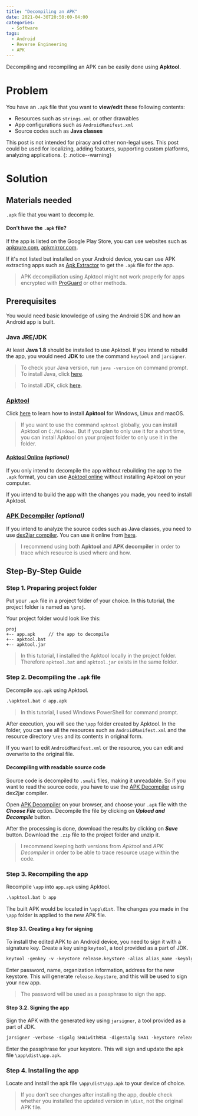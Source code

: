 ```yaml
---
title: "Decompiling an APK"
date: 2021-04-30T20:50:00-04:00
categories:
  - Software
tags:
  - Android
  - Reverse Engineering
  - APK
---
```


Decompiling and recompiling an APK can be easily done using __Apktool__.

# Problem

You have an `.apk` file that you want to __view/edit__ these following contents:

- Resources such as `strings.xml` or other drawables
- App configurations such as `AndroidManifest.xml`
- Source codes such as __Java classes__

This post is not intended for piracy and other non-legal uses. This post could be used for localizing, adding features, supporting custom platforms, analyzing applications.
{: .notice--warning}

# Solution

## Materials needed

`.apk` file that you want to decompile.

#### Don't have the `.apk` file?

If the app is listed on the Google Play Store, you can use websites such as [apkpure.com](https://m.apkpure.com), [apkmirror.com](https://www.apkmirror.com).

If it's not listed but installed on your Android device, you can use APK extracting apps such as [Apk Extractor](https://play.google.com/store/apps/details?id=com.ext.ui&hl=en) to get the `.apk` file for the app.

> APK decompiliation using Apktool might not work properly for apps encrypted with [ProGuard](https://developer.android.com/studio/build/shrink-code#enable) or other methods.

## Prerequisites

You would need basic knowledge of using the Android SDK and how an Android app is built.

### Java JRE/JDK

At least __Java 1.8__ should be installed to use Apktool. If you intend to rebuild the app, you would need __JDK__ to use the command `keytool` and `jarsigner`.

> To check your Java version, run `java -version` on command prompt. To install Java, click [here](https://java.com/download/).

> To install JDK, click [here](https://www.oracle.com/java/technologies/javase-downloads.html).

### [Apktool](https://ibotpeaches.github.io/Apktool/)

Click [here](https://ibotpeaches.github.io/Apktool/install/) to learn how to install __Apktool__ for Windows, Linux and macOS.

> If you want to use the command `apktool` globally, you can install Apktool on `C:/Windows`. But if you plan to only use it for a short time, you can install Apktool on your project folder to only use it in the folder.

#### [Apktool Online](http://www.javadecompilers.com/apktool) _(optional)_

If you only intend to decompile the app without rebuilding the app to the `.apk` format, you can use [Apktool online](http://www.javadecompilers.com/apktool) without installing Apktool on your computer.

If you intend to build the app with the changes you made, you need to install Apktool.

### [APK Decompiler](http://www.javadecompilers.com/apk) _(optional)_

If you intend to analyze the source codes such as Java classes, you need to use [dex2jar compiler](https://sourceforge.net/projects/dex2jar/files/). You can use it online from [here](http://www.javadecompilers.com/apk).

> I recommend using both __Apktool__ and __APK decompiler__ in order to trace which resource is used where and how.

## Step-By-Step Guide

### Step 1. Preparing project folder

Put your `.apk` file in a project folder of your choice. In this tutorial, the project folder is named as `\proj`.

Your project folder would look like this:

```
proj
+-- app.apk     // the app to decompile
+-- apktool.bat
+-- apktool.jar
```

> In this tutorial, I installed the Apktool locally in the project folder. Therefore `apktool.bat` and `apktool.jar` exists in the same folder.

### Step 2. Decompiling the `.apk` file

Decompile `app.apk` using Apktool.

```ps
.\apktool.bat d app.apk
```

> In this tutorial, I used Windows PowerShell for command prompt.

After execution, you will see the `\app` folder created by Apktool. In the folder, you can see all the resources such as `AndroidManifest.xml` and the resource directory `\res` and its contents in original form.

If you want to edit `AndroidManifest.xml` or the resource, you can edit and overwrite to the original file.

#### Decompiling with readable source code

Source code is decompiled to `.smali` files, making it unreadable. So if you want to read the source code, you have to use the [APK Decompiler](http://www.javadecompilers.com/apk) using dex2jar compiler.

Open [APK Decompiler](http://www.javadecompilers.com/apk) on your browser, and choose your `.apk` file with the ***Choose File*** option. Decompile the file by clicking on ***Upload and Decompile*** button.

After the processing is done, download the results by clicking on ***Save*** button. Download the `.zip` file to the project folder and unzip it.

> I recommend keeping both versions from _Apktool_ and _APK Decompiler_ in order to be able to trace resource usage within the code.

### Step 3. Recompiling the app

Recompile `\app` into `app.apk` using Apktool.

```ps
.\apktool.bat b app
```

The built APK would be located in `\app\dist`. The changes you made in the `\app` folder is applied to the new APK file.

#### Step 3.1. Creating a key for signing

To install the edited APK to an Android device, you need to sign it with a signature key. Create a key using `keytool`, a tool provided as a part of JDK.

```ps
keytool -genkey -v -keystore release.keystore -alias alias_name -keyalg RSA -keysize 2048 -validity 10000
```

Enter password, name, organization information, address for the new keystore. This will generate `release.keystore`, and this will be used to sign your new app.

> The password will be used as a passphrase to sign the app.

#### Step 3.2. Signing the app

Sign the APK with the generated key using `jarsigner`, a tool provided as a part of JDK.

```ps
jarsigner -verbose -sigalg SHA1withRSA -digestalg SHA1 -keystore release.keystore app/dist/app.apk alias_name
```

Enter the passphrase for your keystore. This will sign and update the apk file `\app\dist\app.apk`.

### Step 4. Installing the app

Locate and install the apk file `\app\dist\app.apk` to your device of choice.

> If you don't see changes after installing the app, double check whether you installed the updated version in `\dist`, not the original APK file.